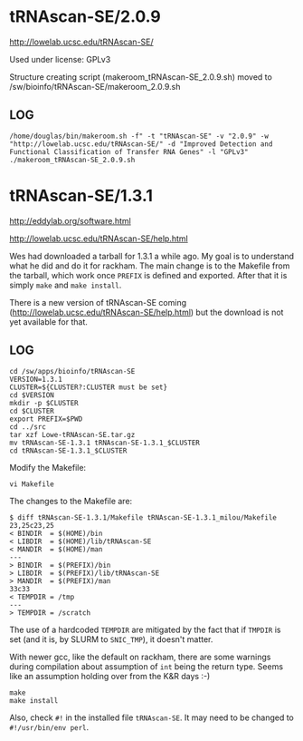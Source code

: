 tRNAscan-SE/2.0.9
========================

<http://lowelab.ucsc.edu/tRNAscan-SE/>

Used under license:
GPLv3


Structure creating script (makeroom_tRNAscan-SE_2.0.9.sh) moved to /sw/bioinfo/tRNAscan-SE/makeroom_2.0.9.sh

LOG
---

    /home/douglas/bin/makeroom.sh -f" -t "tRNAscan-SE" -v "2.0.9" -w "http://lowelab.ucsc.edu/tRNAscan-SE/" -d "Improved Detection and Functional Classification of Transfer RNA Genes" -l "GPLv3"
    ./makeroom_tRNAscan-SE_2.0.9.sh
tRNAscan-SE/1.3.1
=================

<http://eddylab.org/software.html>

<http://lowelab.ucsc.edu/tRNAscan-SE/help.html>


Wes had downloaded a tarball for 1.3.1 a while ago.  My goal is to understand
what he did and do it for rackham.  The main change is to the Makefile from the
tarball, which work once `PREFIX` is defined and exported.  After that it is
simply `make` and `make install`.

There is a new version of tRNAscan-SE coming
(<http://lowelab.ucsc.edu/tRNAscan-SE/help.html>) but the download is not yet
available for that.


LOG
---

    cd /sw/apps/bioinfo/tRNAscan-SE
    VERSION=1.3.1
    CLUSTER=${CLUSTER?:CLUSTER must be set}
    cd $VERSION
    mkdir -p $CLUSTER
    cd $CLUSTER
    export PREFIX=$PWD
    cd ../src
    tar xzf Lowe-tRNAscan-SE.tar.gz
    mv tRNAscan-SE-1.3.1 tRNAscan-SE-1.3.1_$CLUSTER
    cd tRNAscan-SE-1.3.1_$CLUSTER

Modify the Makefile:

    vi Makefile

The changes to the Makefile are:

    $ diff tRNAscan-SE-1.3.1/Makefile tRNAscan-SE-1.3.1_milou/Makefile
    23,25c23,25
    < BINDIR  = $(HOME)/bin
    < LIBDIR  = $(HOME)/lib/tRNAscan-SE
    < MANDIR  = $(HOME)/man
    ---
    > BINDIR  = $(PREFIX)/bin
    > LIBDIR  = $(PREFIX)/lib/tRNAscan-SE
    > MANDIR  = $(PREFIX)/man
    33c33
    < TEMPDIR = /tmp
    ---
    > TEMPDIR = /scratch

The use of a hardcoded `TEMPDIR` are mitigated by the fact that if `TMPDIR` is
set (and it is, by SLURM to `SNIC_TMP`), it doesn't matter.

With newer gcc, like the default on rackham, there are some warnings during
compilation about assumption of `int` being the return type.  Seems like an
assumption holding over from the K&R days :-)

    make
    make install

Also, check `#!` in the installed file `tRNAscan-SE`.  It may need to be changed
to `#!/usr/bin/env perl`.

